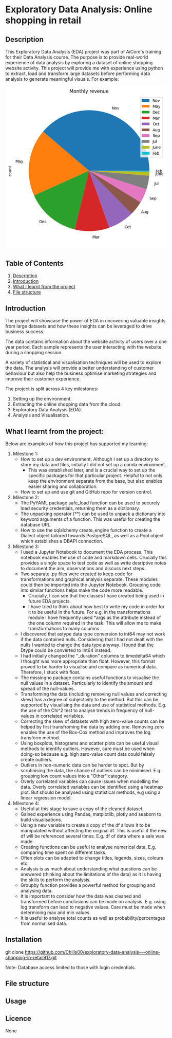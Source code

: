 # Exploratory Data Analysis: Online shopping in retail
## Description
This Exploratory Data Analysis (EDA) project was part of AiCore's training for their Data Analysis course. The purpose is to provide real-world experience of data analysis by exploring a dataset of online shopping website activity. This project will provide me with experience using python to extract, load and transform large datasets before performing data analysis to generate meaningful visuals. For example:

![Alt text](https://github.com/Chills00/exploratory-data-analysis---online-shopping-in-retail917/blob/main/monthly_revenue.png)
## Table of Contents
1. [Description](#description)
1. [Introduction](#introduction)
1. [What I learnt from the project](#what-i-learnt-from-the-project)
1. [File structure](#file-structure)

## Introduction
The project will showcase the power of EDA in uncovering valuable insights from large datasets and how these insights can be leveraged to drive business success. 

The data contains information about the website activity of users over a one year period. Each sample represents the user interacting with the website during a shopping session. 

A variety of statistical and visualisation techniques will be used to explore the data. The analysis will provide a better understanding of customer behaviour but also help the business optimise marketing strategies and improve their customer experience.

The project is split across 4 key milestones:
1. Setting up the environment. 
1. Extracting the online shopping data from the cloud.
1. Exploratory Data Analysis (EDA).
1. Analysis and Visualisation.

## What I learnt from the project:
Below are examples of how this project has supported my learning:
1. Milestone 1:
    - How to set up a dev environment. Although I set up a directory to store my data and files, initially I did not set up a conda environment. 
        - This was established later, and is a crucial way to set up the specific packages for that particular project. Helpful to not only keep the environment separate from the base, but also enables easier sharing and collaboration. 
    - How to set up and use git and GitHub repo for version control. 
1. Milestone 2:
    - The PyYAML package safe_load function can be used to securely load security credentials, returning them as a dictionary. 
    - The unpacking operator (**) can be used to unpack a dictionary into keyword arguments of a function. This was useful for creating the database URL.
    - How to use the sqlalchemy create_engine function to create a Dialect object tailored towards PostgreSQL, as well as a Pool object which establishes a DBAPI connection.
1. Milestone 3:
    - I used a Jupyter Notebook to document the EDA process. This notebook enables the use of code and markdown cells. Crucially this provides a single space to test code as well as write desriptive notes to document the aim, observations and discuss next steps. 
    - Two separate .py files were created to keep code for transformations and graphical analysis separate. These modules could then be imported into the Jupyter Notebook. Grouping code into similar functions helps make the code more readable. 
        - Crucially, I can see that the classes I have created being used in future EDA projects.
        - I have tried to think about how best to write my code in order for it to be useful in the future. For e.g. in the transformations module I have frequently used *args as the attribute instead of the one column required in the task. This will allow me to make transformations to many columns.
    - I discovered that astype data type conversion to int64 may not work if the data contained nulls. Considering that I had not dealt with the nulls I wanted to change the data type anyway. I found that the Dtype could be converted to Int64 instead.
    - I had initially changed the "_duration" columns to timedelta64 which I thought was more appropriate than float. However, this format proved to be harder to visualise and compare as numerical data. Therefore, I stuck with float.
    - The missingno package contains useful functions to visualise the null values in a dataset. Particularly to identify the amount and spread of the null-values. 
    - Transforming the data (including removing null values and correcting skew) has a degree of subjectivity to the method. But this can be supported by visualising the data and use of statistical methods. E.g. the use of the Chi^2 test to analyse trends in frequency of null-values in correlated variables. 
    - Correcting the skew of datasets with high zero-value counts can be helped by first transfroming the data by adding one. Removing zero enables the use of the Box-Cox method and improves the log transform method.
    - Using boxplots, histograms and scatter plots can be useful visual methods to identify outliers. However, care must be used when doing-so because e.g. high zero-value count data could falsely create outliers. 
    - Outliers in non-numeric data can be harder to spot. But by scrutinising the data, the chance of outliers can be minimised. E.g. grouping low count values into a "Other" category. 
    - Overly correlated variables can cause issues when modelling the data. Overly correlated variables can be identified using a heatmap plot. But should be analysed using statistical methods, e.g using a linear regression model. 
1. Milestone 4:
    - Useful at this stage to save a copy of the cleaned dataset.
    - Gained experience using Pandas, matplotlib, plotly and seaborn to build visualisations. 
    - Using a new variable to create a copy of the df allows it to be manipulated without affecting the original df. This is useful if the new df will be referenced several times. E.g. df of data where a sale was made.
    - Creating functions can be useful to analyse numerical data. E.g. comparing time spent on different tasks.
    - Often plots can be adapted to change titles, legends, sizes, colours etc.
    - Analysis is as much about understanding what questions can be answered (thinking about the limitations of the data) as it is having the skills to perform the analysis.
    - Groupby function provides a powerful method for grouping and analysing data.
    - It is important to consider how the data was cleaned and transformed before conclusions can be made on analysis. E.g. using log transform can lead to negative values. Care must be made when determining max and min values.
    - It is useful to analyse total counts as well as probability/percentages from normalised data.
## Installation
git clone https://github.com/Chills00/exploratory-data-analysis---online-shopping-in-retail917.git

Note: Database access limited to those with login credentials.
## File structure

## Usage

## Licence
None
